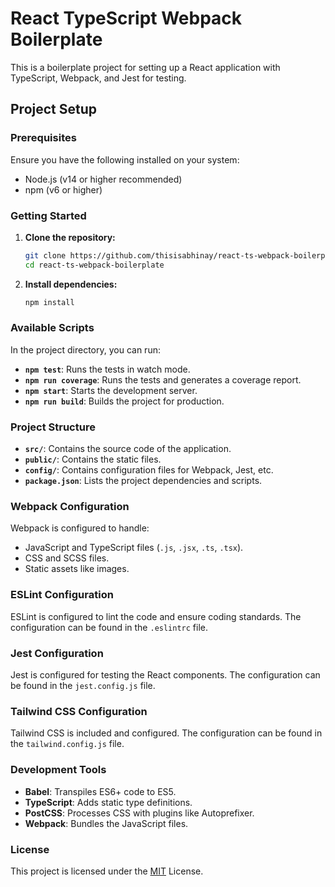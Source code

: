# React TypeScript Webpack Boilerplate

This is a boilerplate project for setting up a React application with TypeScript, Webpack, and Jest for testing. 

## Project Setup

### Prerequisites

Ensure you have the following installed on your system:

- Node.js (v14 or higher recommended)
- npm (v6 or higher)

### Getting Started

1. **Clone the repository:**

   ```bash
   git clone https://github.com/thisisabhinay/react-ts-webpack-boilerplate.git
   cd react-ts-webpack-boilerplate
   ```

2. **Install dependencies:**

   ```bash
   npm install
   ```

### Available Scripts

In the project directory, you can run:

- **`npm test`**: Runs the tests in watch mode.
- **`npm run coverage`**: Runs the tests and generates a coverage report.
- **`npm start`**: Starts the development server.
- **`npm run build`**: Builds the project for production.

### Project Structure

- **`src/`**: Contains the source code of the application.
- **`public/`**: Contains the static files.
- **`config/`**: Contains configuration files for Webpack, Jest, etc.
- **`package.json`**: Lists the project dependencies and scripts.

### Webpack Configuration

Webpack is configured to handle:

- JavaScript and TypeScript files (`.js`, `.jsx`, `.ts`, `.tsx`).
- CSS and SCSS files.
- Static assets like images.

### ESLint Configuration

ESLint is configured to lint the code and ensure coding standards. The configuration can be found in the `.eslintrc` file.

### Jest Configuration

Jest is configured for testing the React components. The configuration can be found in the `jest.config.js` file.

### Tailwind CSS Configuration

Tailwind CSS is included and configured. The configuration can be found in the `tailwind.config.js` file.

### Development Tools

- **Babel**: Transpiles ES6+ code to ES5.
- **TypeScript**: Adds static type definitions.
- **PostCSS**: Processes CSS with plugins like Autoprefixer.
- **Webpack**: Bundles the JavaScript files.

### License

This project is licensed under the [MIT](LICENSE) License.
